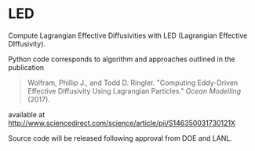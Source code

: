# LED
Compute Lagrangian Effective Diffusivities with LED (Lagrangian Effective DIffusivity).

Python code corresponds to algorithm and approaches outlined in the publication 

>  Wolfram, Phillip J., and Todd D. Ringler. "Computing Eddy-Driven Effective Diffusivity Using Lagrangian Particles." *Ocean Modelling* (2017).

available at http://www.sciencedirect.com/science/article/pii/S146350031730121X

Source code will be released following approval from DOE and LANL.
